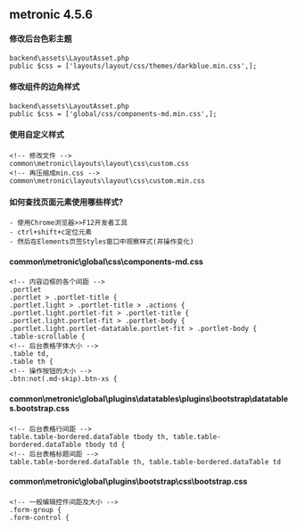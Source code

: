 ## metronic 4.5.6

#### 修改后台色彩主题
    backend\assets\LayoutAsset.php
    public $css = ['layouts/layout/css/themes/darkblue.min.css',];

#### 修改组件的边角样式
    backend\assets\LayoutAsset.php
    public $css = ['global/css/components-md.min.css',];

#### 使用自定义样式
    <!-- 修改文件 -->
    common\metronic\layouts\layout\css\custom.css
    <!-- 再压缩成min.css -->
    common\metronic\layouts\layout\css\custom.min.css

#### 如何查找页面元素使用哪些样式?
    - 使用Chrome浏览器>>F12开发者工具
    - ctrl+shift+c定位元素
    - 然后在Elements页签Styles窗口中观察样式(并操作变化)

#### common\metronic\global\css\components-md.css
    <!-- 内容边框的各个间距 -->
    .portlet
    .portlet > .portlet-title {
    .portlet.light > .portlet-title > .actions {
    .portlet.light.portlet-fit > .portlet-title {
    .portlet.light.portlet-fit > .portlet-body {
    .portlet.light.portlet-datatable.portlet-fit > .portlet-body {
    .table-scrollable {
    <!-- 后台表格字体大小 -->
    .table td,
    .table th {
    <!-- 操作按钮的大小 -->
    .btn:not(.md-skip).btn-xs {

#### common\metronic\global\plugins\datatables\plugins\bootstrap\datatables.bootstrap.css
    <!-- 后台表格行间距 -->
    table.table-bordered.dataTable tbody th, table.table-bordered.dataTable tbody td {
    <!-- 后台表格标题间距 -->
    table.table-bordered.dataTable th, table.table-bordered.dataTable td

#### common\metronic\global\plugins\bootstrap\css\bootstrap.css
    <!-- 一般编辑控件间距及大小 -->
    .form-group {
    .form-control {

